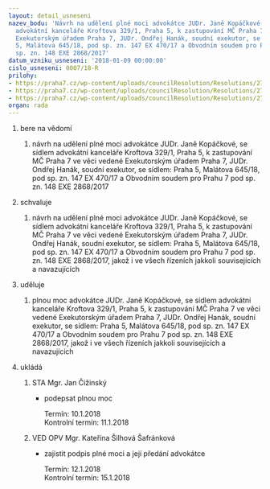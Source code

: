 ```yaml
---
layout: detail_usneseni
nazev_bodu: 'Návrh na udělení plné moci advokátce JUDr. Janě Kopáčkové, se sídlem
  advokátní kanceláře Kroftova 329/1, Praha 5, k zastupování MČ Praha 7 ve věci vedené
  Exekutorským úřadem Praha 7, JUDr. Ondřej Hanák, soudní exekutor, se sídlem: Praha
  5, Malátova 645/18, pod sp. zn. 147 EX 470/17 a Obvodním soudem pro Prahu 7 pod
  sp. zn. 148 EXE 2868/2017'
datum_vzniku_usneseni: '2018-01-09 00:00:00'
cislo_usneseni: 0007/18-R
prilohy:
- https://praha7.cz/wp-content/uploads/councilResolution/Resolutions/27149/export/20180104_DuvodovazpravaKopackova~313972.docx
- https://praha7.cz/wp-content/uploads/councilResolution/Resolutions/27149/export/20180107_KSS_REV_MF_PM_Kopackova~313971.docx
- https://praha7.cz/wp-content/uploads/councilResolution/Resolutions/27149/export/export~314528.pdf
organ: rada
---
```

<ol id="urzList" class="urzList_view"><li class="urzClass1" id=""><span name="1">bere na vědomí</span><ol class="urzOlClass decimal "><li class="urzClass2" id="" style="text-align: left;"><span><p>návrh na udělení plné moci advokátce JUDr. Janě Kopáčkové, se sídlem advokátní kanceláře Kroftova 329/1, Praha 5, k zastupování MČ Praha 7 ve věci vedené Exekutorským úřadem Praha 7, JUDr. Ondřej Hanák, soudní exekutor, se sídlem: Praha 5, Malátova 645/18, pod sp. zn. 147 EX 470/17 a Obvodním soudem pro Prahu 7 pod sp. zn. 148 EXE 2868/2017</p></span></li></ol></li><li class="urzClass1" id=""><span name="24">schvaluje</span><ol class="urzOlClass decimal "><li class="urzClass2" id="" style="text-align: left;"><span><p>návrh na udělení plné moci advokátce JUDr. Janě Kopáčkové, se sídlem advokátní kanceláře Kroftova 329/1, Praha 5, k zastupování MČ Praha 7 ve věci vedené Exekutorským úřadem Praha 7, JUDr. Ondřej Hanák, soudní exekutor, se sídlem: Praha 5, Malátova 645/18, pod sp. zn. 147 EX 470/17 a Obvodním soudem pro Prahu 7 pod sp. zn. 148 EXE 2868/2017,&nbsp;jakož i ve všech řízeních jakkoli souvisejících a navazujících</p></span></li></ol></li><li class="urzClass1" id=""><span name="31">uděluje</span><ol class="urzOlClass decimal "><li class="urzClass2" id="" style="text-align: left;"><span><p>plnou moc advokátce JUDr. Janě Kopáčkové, se sídlem advokátní kanceláře Kroftova 329/1, Praha 5, k zastupování MČ Praha 7 ve věci vedené Exekutorským úřadem Praha 7, JUDr. Ondřej Hanák, soudní exekutor, se sídlem: Praha 5, Malátova 645/18, pod sp. zn. 147 EX 470/17 a Obvodním soudem pro Prahu 7 pod sp. zn. 148 EXE 2868/2017, jakož i ve všech řízeních jakkoli souvisejících a navazujících</p></span></li></ol></li><li class="urzClass1" id="urzUkoly"><span name="1">ukládá</span><ol class="urzOlClass"><li class="urzClass2"><span><p>STA Mgr. Jan Čižinský</p></span><ul class="urzUlClass"><li class="urzClass3"><span><p>podepsat plnou moc</p></span><span class="urzUkolTermin">  Termín:&nbsp;10.1.2018</span><div class="urzUkolTermin">  Kontrolní termín:&nbsp;11.1.2018</div></li></ul></li><li class="urzClass2"><span><p>VED OPV Mgr. Kateřina Šilhová Šafránková</p></span><ul class="urzUlClass"><li class="urzClass3"><span><p>zajistit podpis plné moci a její předání advokátce</p></span><span class="urzUkolTermin">  Termín:&nbsp;12.1.2018</span><div class="urzUkolTermin">  Kontrolní termín:&nbsp;15.1.2018</div></li></ul></li></ol></li></ol>